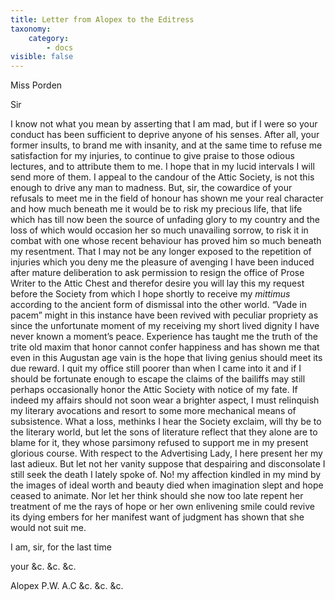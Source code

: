 ```yaml
---
title: Letter from Alopex to the Editress
taxonomy:
    category:
        - docs
visible: false
---
```


<div class="author">Miss Porden</div>

Sir

I know not what you mean by asserting that I am mad, but if I were so your conduct has been sufficient to deprive anyone of his senses. After all, your former insults, to brand me with insanity, and at the same time to refuse me satisfaction for my injuries, to continue to give praise to those odious lectures, and to attribute them to me. I hope that in my lucid intervals I will send more of them. I appeal to the candour of the Attic Society, is not this enough to drive any man to madness. But, sir, the cowardice of your refusals to meet me in the field of honour has shown me your real character and how much beneath me it would be to risk my precious life, that life which has till now been the source of unfading glory to my country and the loss of which would occasion her so much unavailing sorrow, to risk it in combat with one whose recent behaviour has proved him so much beneath my resentment. That I may not be any longer exposed to the repetition of injuries which you deny me the pleasure of avenging I have been induced after mature deliberation to ask permission to resign the office of Prose Writer to the Attic Chest and therefor desire you will lay this my request before the Society from which I hope shortly to receive my *mittimus* according to the ancient form of dismissal into the other world. “Vade in pacem” might in this instance have been revived with peculiar propriety as since the unfortunate moment of my receiving my short lived dignity I have never known a moment’s peace. Experience has taught me the truth of the trite old maxim that honor cannot confer happiness and has shown me that even in this Augustan age vain is the hope that living genius should meet its due reward. I quit my office still poorer than when I came into it and if I should be fortunate enough to escape the claims of the bailiffs may still perhaps occasionally honor the Attic Society with notice of my fate. If indeed my affairs should not soon wear a brighter aspect, I must relinquish my literary avocations and resort to some more mechanical means of subsistence. What a loss, methinks I hear the Society exclaim, will thy be to the literary world, but let the sons of literature reflect that they alone are to blame for it, they whose parsimony refused to support me in my present glorious course. With respect to the Advertising Lady, I here present her my last adieux. But let not her vanity suppose that despairing and disconsolate I still seek the death I lately spoke of. No! my affection kindled in my mind by the images of ideal worth and beauty died when imagination slept and hope ceased to animate. Nor let her think should she now too late repent her treatment of me the rays of hope or her own enlivening smile could revive its dying embers for her manifest want of judgment has shown that she would not suit me.

I am, sir, for the last time

your &c. &c. &c.

Alopex P.W. A.C &c. &c. &c.